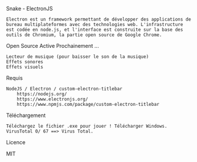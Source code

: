 Snake - ElectronJS

    Electron est un framework permettant de développer des applications de bureau multiplateformes avec des technologies web. L'infrastructure est codée en node.js, et l'interface est construite sur la base des outils de Chromium, la partie open source de Google Chrome.

Open Source
Active
Prochainement ...

    Lecteur de musique (pour baisser le son de la musique)
    Effets sonores
    Effets visuels

Requis

    NodeJS / Electron / custom-electron-titlebar
        https://nodejs.org/
        https://www.electronjs.org/
        https://www.npmjs.com/package/custom-electron-titlebar

Téléchargement

    Téléchargez le fichier .exe pour jouer ! Télécharger Windows.
    VirusTotal 0/ 67 ==> Virus Total.

Licence

MIT
